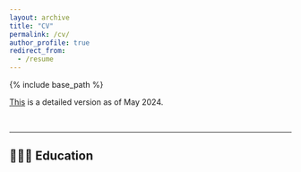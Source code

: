 ```yaml
---
layout: archive
title: "CV"
permalink: /cv/
author_profile: true
redirect_from:
  - /resume
---
```


{% include base_path %}

[This]() is a detailed version as of May 2024.

<br> 
<hr/>

## 👩🏻‍🎓 Education

